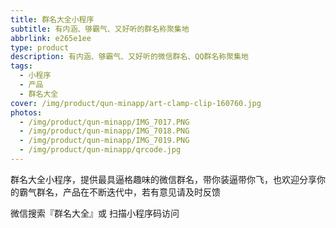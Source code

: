 ```yaml
---
title: 群名大全小程序
subtitle: 有内涵、够霸气、又好听的群名称聚集地
abbrlink: e265e1ee
type: product
description: 有内涵、够霸气、又好听的微信群名、QQ群名称聚集地
tags:
  - 小程序
  - 产品
  - 群名大全
cover: /img/product/qun-minapp/art-clamp-clip-160760.jpg
photos:
  - /img/product/qun-minapp/IMG_7017.PNG
  - /img/product/qun-minapp/IMG_7018.PNG
  - /img/product/qun-minapp/IMG_7019.PNG  
  - /img/product/qun-minapp/qrcode.jpg
---
```


群名大全小程序，提供最具逼格趣味的微信群名，带你装逼带你飞，也欢迎分享你的霸气群名，产品在不断迭代中，若有意见请及时反馈

 微信搜索『群名大全』或 扫描小程序码访问




